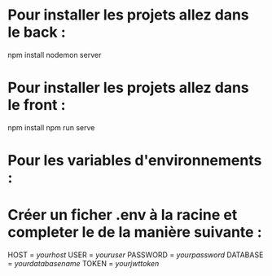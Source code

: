 # Pour installer les projets allez dans le back :

npm install
nodemon server

# Pour installer les projets allez dans le front :

npm install
npm run serve

# Pour les variables d'environnements : 

# Créer un ficher .env à la racine et completer le de la manière suivante :

HOST = *yourhost*
USER = *youruser*
PASSWORD = *yourpassword*
DATABASE = *yourdatabasename*
TOKEN = *yourjwttoken*